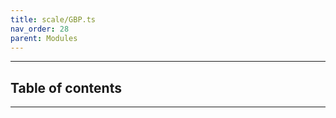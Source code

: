 ```yaml
---
title: scale/GBP.ts
nav_order: 28
parent: Modules
---
```


---

<h2 class="text-delta">Table of contents</h2>

---
